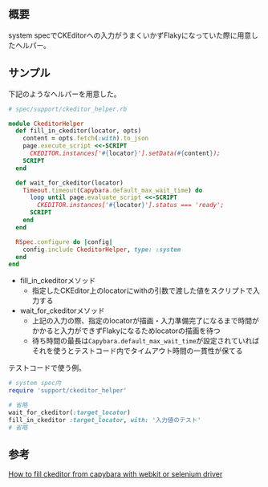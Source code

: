 ## 概要

system specでCKEditorへの入力がうまくいかずFlakyになっていた際に用意したヘルパー。

## サンプル

下記のようなヘルパーを用意した。

```rb
# spec/support/ckeditor_helper.rb

module CkeditorHelper
  def fill_in_ckeditor(locator, opts)
    content = opts.fetch(:with).to_json
    page.execute_script <<-SCRIPT
      CKEDITOR.instances['#{locator}'].setData(#{content});
    SCRIPT
  end

  def wait_for_ckeditor(locator)
    Timeout.timeout(Capybara.default_max_wait_time) do
      loop until page.evaluate_script <<-SCRIPT
        CKEDITOR.instances['#{locator}'].status === 'ready';
      SCRIPT
    end
  end

  RSpec.configure do |config|
    config.include CkeditorHelper, type: :system
  end
end
```

- fill_in_ckeditorメソッド
  - 指定したCKEditor上のlocatorにwithの引数で渡した値をスクリプトで入力する
- wait_for_ckeditorメソッド
  - 上記の入力の際、指定のlocatorが描画・入力準備完了になるまで時間がかかると入力ができずFlakyになるためlocatorの描画を待つ
  - 待ち時間の最長は`Capybara.default_max_wait_time`が設定されていればそれを使うとテストコード内でタイムアウト時間の一貫性が保てる

テストコードで使う例。

```rb
# system spec内
require 'support/ckeditor_helper'

# 省略
wait_for_ckeditor(:target_locator)
fill_in_ckeditor :target_locator, with: '入力値のテスト'
# 省略
```

## 参考

[How to fill ckeditor from capybara with webkit or selenium driver](https://stackoverflow.com/questions/10957869/how-to-fill-ckeditor-from-capybara-with-webkit-or-selenium-driver)
